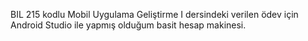 BIL 215 kodlu Mobil Uygulama Geliştirme I dersindeki verilen ödev için Android Studio ile yapmış olduğum basit hesap makinesi.
